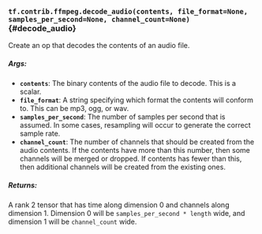 ### `tf.contrib.ffmpeg.decode_audio(contents, file_format=None, samples_per_second=None, channel_count=None)` {#decode_audio}

Create an op that decodes the contents of an audio file.

##### Args:


*  <b>`contents`</b>: The binary contents of the audio file to decode. This is a
      scalar.
*  <b>`file_format`</b>: A string specifying which format the contents will conform
      to. This can be mp3, ogg, or wav.
*  <b>`samples_per_second`</b>: The number of samples per second that is assumed.
      In some cases, resampling will occur to generate the correct sample
      rate.
*  <b>`channel_count`</b>: The number of channels that should be created from the
      audio contents. If the contents have more than this number, then
      some channels will be merged or dropped. If contents has fewer than
      this, then additional channels will be created from the existing ones.

##### Returns:

  A rank 2 tensor that has time along dimension 0 and channels along
  dimension 1. Dimension 0 will be `samples_per_second * length` wide, and
  dimension 1 will be `channel_count` wide.

